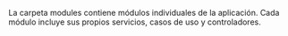 La carpeta modules contiene módulos individuales de la aplicación. Cada módulo incluye sus propios servicios, casos de uso y controladores.
